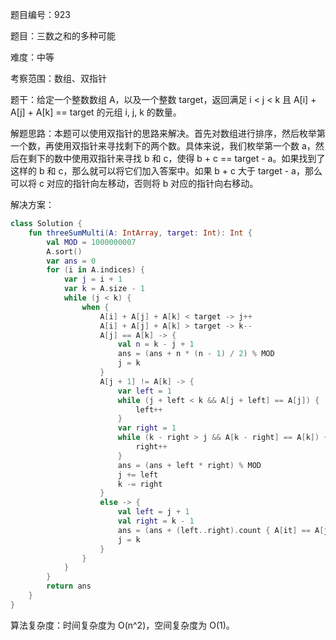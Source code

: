 题目编号：923

题目：三数之和的多种可能

难度：中等

考察范围：数组、双指针

题干：给定一个整数数组 A，以及一个整数 target，返回满足 i < j < k 且 A[i] + A[j] + A[k] == target 的元组 i, j, k 的数量。

解题思路：本题可以使用双指针的思路来解决。首先对数组进行排序，然后枚举第一个数，再使用双指针来寻找剩下的两个数。具体来说，我们枚举第一个数 a，然后在剩下的数中使用双指针来寻找 b 和 c，使得 b + c == target - a。如果找到了这样的 b 和 c，那么就可以将它们加入答案中。如果 b + c 大于 target - a，那么可以将 c 对应的指针向左移动，否则将 b 对应的指针向右移动。

解决方案：

```kotlin
class Solution {
    fun threeSumMulti(A: IntArray, target: Int): Int {
        val MOD = 1000000007
        A.sort()
        var ans = 0
        for (i in A.indices) {
            var j = i + 1
            var k = A.size - 1
            while (j < k) {
                when {
                    A[i] + A[j] + A[k] < target -> j++
                    A[i] + A[j] + A[k] > target -> k--
                    A[j] == A[k] -> {
                        val n = k - j + 1
                        ans = (ans + n * (n - 1) / 2) % MOD
                        j = k
                    }
                    A[j + 1] != A[k] -> {
                        var left = 1
                        while (j + left < k && A[j + left] == A[j]) {
                            left++
                        }
                        var right = 1
                        while (k - right > j && A[k - right] == A[k]) {
                            right++
                        }
                        ans = (ans + left * right) % MOD
                        j += left
                        k -= right
                    }
                    else -> {
                        val left = j + 1
                        val right = k - 1
                        ans = (ans + (left..right).count { A[it] == A[j] } * (right - left + 1)) % MOD
                        j = k
                    }
                }
            }
        }
        return ans
    }
}
```

算法复杂度：时间复杂度为 O(n^2)，空间复杂度为 O(1)。